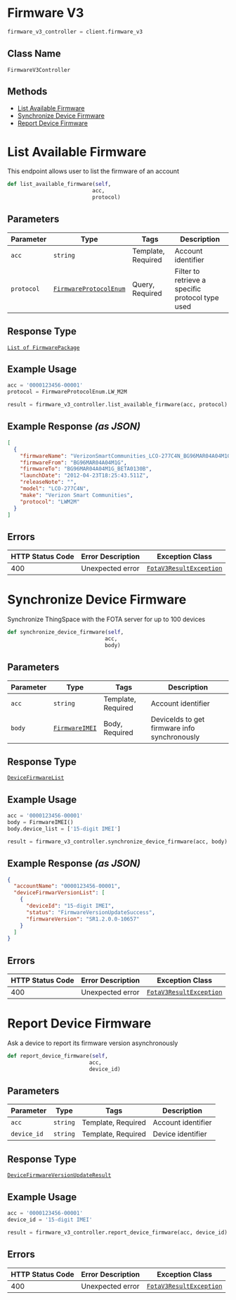 # Firmware V3

```python
firmware_v3_controller = client.firmware_v3
```

## Class Name

`FirmwareV3Controller`

## Methods

* [List Available Firmware](../../doc/controllers/firmware-v3.md#list-available-firmware)
* [Synchronize Device Firmware](../../doc/controllers/firmware-v3.md#synchronize-device-firmware)
* [Report Device Firmware](../../doc/controllers/firmware-v3.md#report-device-firmware)


# List Available Firmware

This endpoint allows user to list the firmware of an account

```python
def list_available_firmware(self,
                           acc,
                           protocol)
```

## Parameters

| Parameter | Type | Tags | Description |
|  --- | --- | --- | --- |
| `acc` | `string` | Template, Required | Account identifier |
| `protocol` | [`FirmwareProtocolEnum`](../../doc/models/firmware-protocol-enum.md) | Query, Required | Filter to retrieve a specific protocol type used |

## Response Type

[`List of FirmwarePackage`](../../doc/models/firmware-package.md)

## Example Usage

```python
acc = '0000123456-00001'
protocol = FirmwareProtocolEnum.LW_M2M

result = firmware_v3_controller.list_available_firmware(acc, protocol)
```

## Example Response *(as JSON)*

```json
[
  {
    "firmwareName": "VerizonSmartCommunities_LCO-277C4N_BG96MAR04A04M1G_BG96MAR04A04M1G_BETA0130B",
    "firmwareFrom": "BG96MAR04A04M1G",
    "firmwareTo": "BG96MAR04A04M1G_BETA0130B",
    "launchDate": "2012-04-23T18:25:43.511Z",
    "releaseNote": "",
    "model": "LCO-277C4N",
    "make": "Verizon Smart Communities",
    "protocol": "LWM2M"
  }
]
```

## Errors

| HTTP Status Code | Error Description | Exception Class |
|  --- | --- | --- |
| 400 | Unexpected error | [`FotaV3ResultException`](../../doc/models/fota-v3-result-exception.md) |


# Synchronize Device Firmware

Synchronize ThingSpace with the FOTA server for up to 100 devices

```python
def synchronize_device_firmware(self,
                               acc,
                               body)
```

## Parameters

| Parameter | Type | Tags | Description |
|  --- | --- | --- | --- |
| `acc` | `string` | Template, Required | Account identifier |
| `body` | [`FirmwareIMEI`](../../doc/models/firmware-imei.md) | Body, Required | DeviceIds to get firmware info synchronously |

## Response Type

[`DeviceFirmwareList`](../../doc/models/device-firmware-list.md)

## Example Usage

```python
acc = '0000123456-00001'
body = FirmwareIMEI()
body.device_list = ['15-digit IMEI']

result = firmware_v3_controller.synchronize_device_firmware(acc, body)
```

## Example Response *(as JSON)*

```json
{
  "accountName": "0000123456-00001",
  "deviceFirmwarVersionList": [
    {
      "deviceId": "15-digit IMEI",
      "status": "FirmwareVersionUpdateSuccess",
      "firmwareVersion": "SR1.2.0.0-10657"
    }
  ]
}
```

## Errors

| HTTP Status Code | Error Description | Exception Class |
|  --- | --- | --- |
| 400 | Unexpected error | [`FotaV3ResultException`](../../doc/models/fota-v3-result-exception.md) |


# Report Device Firmware

Ask a device to report its firmware version asynchronously

```python
def report_device_firmware(self,
                          acc,
                          device_id)
```

## Parameters

| Parameter | Type | Tags | Description |
|  --- | --- | --- | --- |
| `acc` | `string` | Template, Required | Account identifier |
| `device_id` | `string` | Template, Required | Device identifier |

## Response Type

[`DeviceFirmwareVersionUpdateResult`](../../doc/models/device-firmware-version-update-result.md)

## Example Usage

```python
acc = '0000123456-00001'
device_id = '15-digit IMEI'

result = firmware_v3_controller.report_device_firmware(acc, device_id)
```

## Errors

| HTTP Status Code | Error Description | Exception Class |
|  --- | --- | --- |
| 400 | Unexpected error | [`FotaV3ResultException`](../../doc/models/fota-v3-result-exception.md) |

